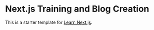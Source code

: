 
# Next.js Training and Blog Creation
This is a starter template for [Learn Next.js](https://nextjs.org/learn).

